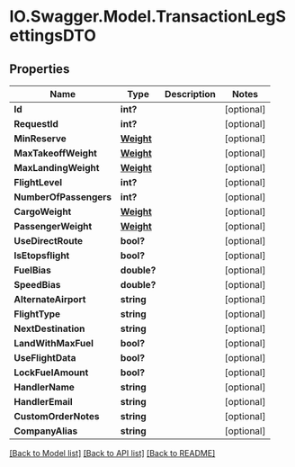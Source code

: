 # IO.Swagger.Model.TransactionLegSettingsDTO
## Properties

Name | Type | Description | Notes
------------ | ------------- | ------------- | -------------
**Id** | **int?** |  | [optional] 
**RequestId** | **int?** |  | [optional] 
**MinReserve** | [**Weight**](Weight.md) |  | [optional] 
**MaxTakeoffWeight** | [**Weight**](Weight.md) |  | [optional] 
**MaxLandingWeight** | [**Weight**](Weight.md) |  | [optional] 
**FlightLevel** | **int?** |  | [optional] 
**NumberOfPassengers** | **int?** |  | [optional] 
**CargoWeight** | [**Weight**](Weight.md) |  | [optional] 
**PassengerWeight** | [**Weight**](Weight.md) |  | [optional] 
**UseDirectRoute** | **bool?** |  | [optional] 
**IsEtopsflight** | **bool?** |  | [optional] 
**FuelBias** | **double?** |  | [optional] 
**SpeedBias** | **double?** |  | [optional] 
**AlternateAirport** | **string** |  | [optional] 
**FlightType** | **string** |  | [optional] 
**NextDestination** | **string** |  | [optional] 
**LandWithMaxFuel** | **bool?** |  | [optional] 
**UseFlightData** | **bool?** |  | [optional] 
**LockFuelAmount** | **bool?** |  | [optional] 
**HandlerName** | **string** |  | [optional] 
**HandlerEmail** | **string** |  | [optional] 
**CustomOrderNotes** | **string** |  | [optional] 
**CompanyAlias** | **string** |  | [optional] 

[[Back to Model list]](../README.md#documentation-for-models) [[Back to API list]](../README.md#documentation-for-api-endpoints) [[Back to README]](../README.md)

